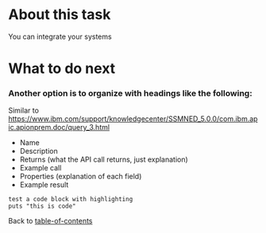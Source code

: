 # About this task
You can integrate your systems 
# What to do next


### Another option is to organize with headings like the following:
Similar to https://www.ibm.com/support/knowledgecenter/SSMNED_5.0.0/com.ibm.apic.apionprem.doc/query_3.html

* Name
* Description
* Returns (what the API call returns, just explanation)
* Example call
* Properties (explanation of each field)
* Example result

```
test a code block with highlighting
puts "this is code"
```

Back to [table-of-contents](https://github.com/SteveSpudWebb/write-the-docs-tutorial/blob/master/docs/table-of-contents.md)

